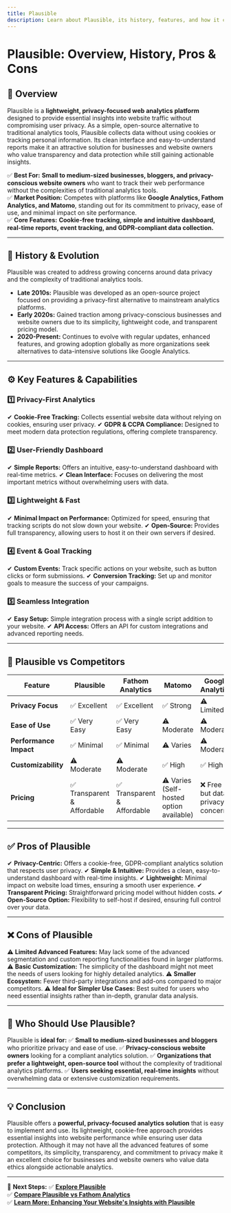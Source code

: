 ```yaml
---
title: Plausible
description: Learn about Plausible, its history, features, and how it compares to other privacy-focused analytics platforms.
---
```


# **Plausible: Overview, History, Pros & Cons**

## **📌 Overview**  
Plausible is a **lightweight, privacy-focused web analytics platform** designed to provide essential insights into website traffic without compromising user privacy. As a simple, open-source alternative to traditional analytics tools, Plausible collects data without using cookies or tracking personal information. Its clean interface and easy-to-understand reports make it an attractive solution for businesses and website owners who value transparency and data protection while still gaining actionable insights.

✅ **Best For:** **Small to medium-sized businesses, bloggers, and privacy-conscious website owners** who want to track their web performance without the complexities of traditional analytics tools.  
✅ **Market Position:** Competes with platforms like **Google Analytics, Fathom Analytics, and Matomo**, standing out for its commitment to privacy, ease of use, and minimal impact on site performance.  
✅ **Core Features:** **Cookie-free tracking, simple and intuitive dashboard, real-time reports, event tracking, and GDPR-compliant data collection.**

---

## **📜 History & Evolution**  
Plausible was created to address growing concerns around data privacy and the complexity of traditional analytics tools.

- **Late 2010s:** Plausible was developed as an open-source project focused on providing a privacy-first alternative to mainstream analytics platforms.
- **Early 2020s:** Gained traction among privacy-conscious businesses and website owners due to its simplicity, lightweight code, and transparent pricing model.
- **2020-Present:** Continues to evolve with regular updates, enhanced features, and growing adoption globally as more organizations seek alternatives to data-intensive solutions like Google Analytics.

---

## **⚙️ Key Features & Capabilities**

### **1️⃣ Privacy-First Analytics**
✔ **Cookie-Free Tracking:** Collects essential website data without relying on cookies, ensuring user privacy.
✔ **GDPR & CCPA Compliance:** Designed to meet modern data protection regulations, offering complete transparency.

### **2️⃣ User-Friendly Dashboard**
✔ **Simple Reports:** Offers an intuitive, easy-to-understand dashboard with real-time metrics.
✔ **Clean Interface:** Focuses on delivering the most important metrics without overwhelming users with data.

### **3️⃣ Lightweight & Fast**
✔ **Minimal Impact on Performance:** Optimized for speed, ensuring that tracking scripts do not slow down your website.
✔ **Open-Source:** Provides full transparency, allowing users to host it on their own servers if desired.

### **4️⃣ Event & Goal Tracking**
✔ **Custom Events:** Track specific actions on your website, such as button clicks or form submissions.
✔ **Conversion Tracking:** Set up and monitor goals to measure the success of your campaigns.

### **5️⃣ Seamless Integration**
✔ **Easy Setup:** Simple integration process with a single script addition to your website.
✔ **API Access:** Offers an API for custom integrations and advanced reporting needs.

---

## **🔄 Plausible vs Competitors**

| Feature                      | Plausible        | Fathom Analytics   | Matomo             | Google Analytics  |
|------------------------------|------------------|--------------------|--------------------|-------------------|
| **Privacy Focus**            | ✅ Excellent     | ✅ Excellent       | ✅ Strong          | ⚠ Limited         |
| **Ease of Use**              | ✅ Very Easy     | ✅ Very Easy       | ⚠ Moderate        | ⚠ Moderate        |
| **Performance Impact**       | ✅ Minimal       | ✅ Minimal         | ⚠ Varies           | ⚠ Moderate        |
| **Customizability**          | ⚠ Moderate      | ⚠ Moderate        | ✅ High            | ✅ High           |
| **Pricing**                  | ✅ Transparent & Affordable | ✅ Transparent & Affordable | ⚠ Varies (Self-hosted option available) | ❌ Free but data privacy concerns |

---

## **✅ Pros of Plausible**
✔ **Privacy-Centric:** Offers a cookie-free, GDPR-compliant analytics solution that respects user privacy.
✔ **Simple & Intuitive:** Provides a clean, easy-to-understand dashboard with real-time insights.
✔ **Lightweight:** Minimal impact on website load times, ensuring a smooth user experience.
✔ **Transparent Pricing:** Straightforward pricing model without hidden costs.
✔ **Open-Source Option:** Flexibility to self-host if desired, ensuring full control over your data.

---

## **❌ Cons of Plausible**
⚠ **Limited Advanced Features:** May lack some of the advanced segmentation and custom reporting functionalities found in larger platforms.
⚠ **Basic Customization:** The simplicity of the dashboard might not meet the needs of users looking for highly detailed analytics.
⚠ **Smaller Ecosystem:** Fewer third-party integrations and add-ons compared to major competitors.
⚠ **Ideal for Simpler Use Cases:** Best suited for users who need essential insights rather than in-depth, granular data analysis.

---

## **🎯 Who Should Use Plausible?**
Plausible is **ideal for:**
✅ **Small to medium-sized businesses and bloggers** who prioritize privacy and ease of use.
✅ **Privacy-conscious website owners** looking for a compliant analytics solution.
✅ **Organizations that prefer a lightweight, open-source tool** without the complexity of traditional analytics platforms.
✅ **Users seeking essential, real-time insights** without overwhelming data or extensive customization requirements.

---

## **💡 Conclusion**
Plausible offers a **powerful, privacy-focused analytics solution** that is easy to implement and use. Its lightweight, cookie-free approach provides essential insights into website performance while ensuring user data protection. Although it may not have all the advanced features of some competitors, its simplicity, transparency, and commitment to privacy make it an excellent choice for businesses and website owners who value data ethics alongside actionable analytics.

---

🚀 **Next Steps:**
✅ **[Explore Plausible](https://plausible.io/)**  
✅ **[Compare Plausible vs Fathom Analytics](#)**  
✅ **[Learn More: Enhancing Your Website's Insights with Plausible](#)**

